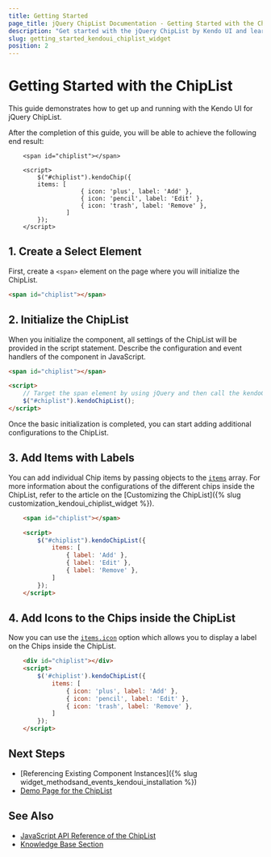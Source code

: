 ```yaml
---
title: Getting Started
page_title: jQuery ChipList Documentation - Getting Started with the ChipList
description: "Get started with the jQuery ChipList by Kendo UI and learn how to create, initialize, and enable the component."
slug: getting_started_kendoui_chiplist_widget
position: 2
---
```


# Getting Started with the ChipList

This guide demonstrates how to get up and running with the Kendo UI for jQuery ChipList.

After the completion of this guide, you will be able to achieve the following end result:

```dojo
	<span id="chiplist"></span>

	<script>    
	    $("#chiplist").kendoChip({
        items: [
				    { icon: 'plus', label: 'Add' },
				    { icon: 'pencil', label: 'Edit' },
				    { icon: 'trash', label: 'Remove' },
				]
        });
	</script>
```

## 1. Create a Select Element

First, create a `<span>` element on the page where you will initialize the ChipList.

```html
<span id="chiplist"></span>
```

## 2. Initialize the ChipList

When you initialize the component, all settings of the ChipList will be provided in the script statement. Describe the configuration and event handlers of the component in JavaScript.

```html
<span id="chiplist"></span>

<script>
    // Target the span element by using jQuery and then call the kendoChipList() method.
    $("#chiplist").kendoChipList();
</script>
```

Once the basic initialization is completed, you can start adding additional configurations to the ChipList.

## 3. Add Items with Labels

You can add individual Chip items by passing objects to the [`items`](/api/javascript/ui/chiplist/configuration/items) array. For more information about the configurations of the different chips inside the ChipList, refer to the article on the [Customizing the ChipList]({% slug customization_kendoui_chiplist_widget %}).

```html
	<span id="chiplist"></span>

	<script>    
	    $("#chiplist").kendoChipList({
            items: [
                { label: 'Add' },
                { label: 'Edit' },
                { label: 'Remove' },
            ]
        });
	</script>
```

## 4. Add Icons to the Chips inside the ChipList

Now you can use the [`items.icon`](/api/javascript/ui/chiplist/configuration/items.icon) option which allows you to display a label on the Chips inside the ChipList.

```html
    <div id="chiplist"></div>
    <script>
        $('#chiplist').kendoChipList({
            items: [
                { icon: 'plus', label: 'Add' },
                { icon: 'pencil', label: 'Edit' },
                { icon: 'trash', label: 'Remove' },
            ]
        });
    </script>
```

## Next Steps

* [Referencing Existing Component Instances]({% slug widget_methodsand_events_kendoui_installation %})
* [Demo Page for the ChipList](https://demos.telerik.com/kendo-ui/chiplist/index)

## See Also

* [JavaScript API Reference of the ChipList](/api/javascript/ui/chiplist)
* [Knowledge Base Section](/knowledge-base)

<script>
  window.onload = function() {
    document.getElementsByClassName("btn-run")[0].click();
  }
</script>
